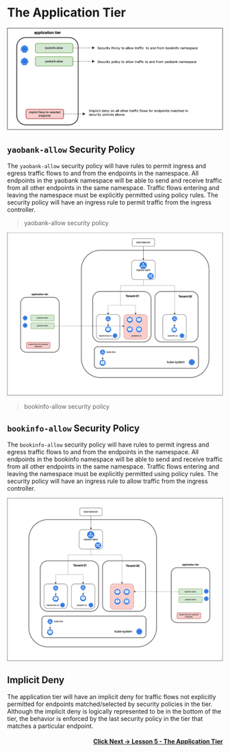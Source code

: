 # The Application Tier

![application-tier](images/application-tier.png)

## `yaobank-allow` Security Policy

The `yaobank-allow` security policy will have rules to permit ingress and egress traffic flows to and from the endpoints in the namespace. All endpoints in the yaobank namespace will be able to send and receive traffic from all other endpoints in the same namespace. Traffic flows entering and leaving the namespace must be explicitly permitted using policy rules. The security policy will have an ingress rule to permit traffic from the ingress controller.   

> yaobank-allow security policy

![yaobank-allow](images/yaobank-allow.png)

> bookinfo-allow security policy

## `bookinfo-allow` Security Policy

The `bookinfo-allow` security policy will have rules to permit ingress and egress traffic flows to and from the endpoints in the namespace. All endpoints in the bookinfo namespace will be able to send and receive traffic from all other endpoints in the same namespace. Traffic flows entering and leaving the namespace must be explicitly permitted using policy rules. The security policy will have an ingress rule to allow traffic from the ingress controller. 

![bookinfo-allow](images/bookinfo-allow.png)

## Implicit Deny

The application tier will have an implicit deny for traffic flows not explicitly permitted for endpoints matched/selected by security policies in the tier. Although the implicit deny is logically represented to be in the bottom of the tier, the behavior is enforced by the last security policy in the tier that matches a particular endpoint. 

#### <div align="right">  [Click Next -> Lesson 5 - The Application Tier](https://github.com/tigera-cs/quickstart-self-service/blob/main/modules/appsec-tier.md) </div>